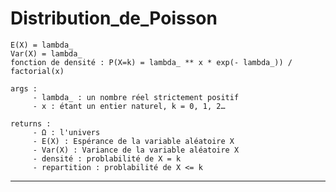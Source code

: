 # Distribution_de_Poisson

    E(X) = lambda_
    Var(X) = lambda_
    fonction de densité : P(X=k) = lambda_ ** x * exp(- lambda_)) / factorial(x)

    args :
         - lambda_ : un nombre réel strictement positif
         - x : étant un entier naturel, k = 0, 1, 2…
         
    returns :
         - Ω : l'univers
         - E(X) : Espérance de la variable aléatoire X
         - Var(X) : Variance de la variable aléatoire X
         - densité : problabilité de X = k
         - repartition : problabilité de X <= k
---
